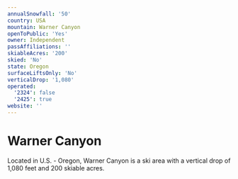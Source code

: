 ```yaml
---
annualSnowfall: '50'
country: USA
mountain: Warner Canyon
openToPublic: 'Yes'
owner: Independent
passAffiliations: ''
skiableAcres: '200'
skied: 'No'
state: Oregon
surfaceLiftsOnly: 'No'
verticalDrop: '1,080'
operated:
  '2324': false
  '2425': true
website: ''
---
```



# Warner Canyon

Located in U.S. - Oregon, Warner Canyon is a ski area with a vertical drop of 1,080 feet and 200 skiable acres.
